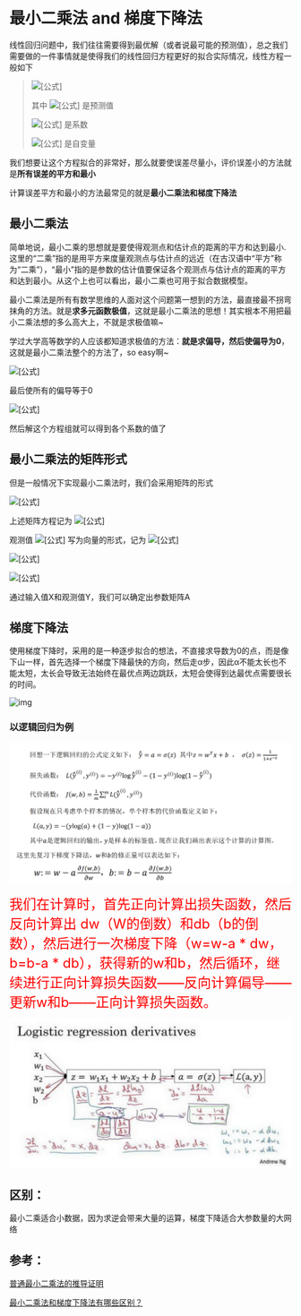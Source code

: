 # 最小二乘法 and 梯度下降法

线性回归问题中，我们往往需要得到最优解（或者说最可能的预测值），总之我们需要做的一件事情就是使得我们的线性回归方程更好的拟合实际情况，线性方程一般如下

> ![[公式]](https://www.zhihu.com/equation?tex=%5Chat%7By%7D%28%5Ctheta%2C+x%29+%3D+%5Ctheta_0+%2B+%5Ctheta_1+x_1+%2B+...+%2B+%5Ctheta_p+x_p)
>
> 其中 ![[公式]](https://www.zhihu.com/equation?tex=%5Chat%7By%7D) 是预测值
>
> ![[公式]](https://www.zhihu.com/equation?tex=%5Ctheta_0++%5Ctheta_1+...++%5Ctheta_p) 是系数
>
> ![[公式]](https://www.zhihu.com/equation?tex=x_0++x_1+...++x_p) 是自变量

我们想要让这个方程拟合的非常好，那么就要使误差尽量小，评价误差小的方法就是**所有误差的平方和最小**

计算误差平方和最小的方法最常见的就是**最小二乘法和梯度下降法**

## 最小二乘法

简单地说，最小二乘的思想就是要使得观测点和估计点的距离的平方和达到最小.这里的“二乘”指的是用平方来度量观测点与估计点的远近（在古汉语中“平方”称为“二乘”），“最小”指的是参数的估计值要保证各个观测点与估计点的距离的平方和达到最小。从这个上也可以看出，最小二乘也可用于拟合数据模型。


最小二乘法是所有有数学思维的人面对这个问题第一想到的方法，最直接最不拐弯抹角的方法。就是**求多元函数极值**，这就是最小二乘法的思想！其实根本不用把最小二乘法想的多么高大上，不就是求极值嘛~

学过大学高等数学的人应该都知道求极值的方法：**就是求偏导，然后使偏导为0**，这就是最小二乘法整个的方法了，so easy啊~

![[公式]](https://www.zhihu.com/equation?tex=%E2%88%B5e_i%3Dy_i-%5Chat%7By%7D%5C%5C+%5Chat%7By%7D%3D%28%5Ctheta%2C+x%29+%3D+%5Ctheta_0+%2B+%5Ctheta_1+x_1+%2B+...+%2B+%5Ctheta_p+x_p%5C%5C+%E2%88%B4e_i%3Dy_i-%28%5Chat%7B%5Ctheta_0%7D+%2B+%5Chat%7B%5Ctheta_1%7D+x_1+%2B+...+%2B+%5Chat%7B%5Ctheta_p%7D+x_p%29%5C%5C+Q%3D%5CSigma_%7Bi%3D1%7D%5Ene_i%5E2%3D%5CSigma_%7Bi%3D1%7D%5En%28y_i-%28%5Chat%7B%5Ctheta_0%7D+%2B+%5Chat%7B%5Ctheta_1%7D+x_1+%2B+...+%2B+%5Chat%7B%5Ctheta_p%7D+x_p%29%29%5E2%5C%5C+)

最后使所有的偏导等于0

![[公式]](https://www.zhihu.com/equation?tex=%5Cfrac%7B%5Cpartial%7BQ%7D%7D%7B%5Cpartial%7B%5Chat%7B%5Ctheta_0%7D%7D%7D%3D0%5C%5C+%5Cfrac%7B%5Cpartial%7BQ%7D%7D%7B%5Cpartial%7B%5Chat%7B%5Ctheta_1%7D%7D%7D%3D0%5C%5C+%5Cfrac%7B%5Cpartial%7BQ%7D%7D%7B%5Cpartial%7B%5Chat%7B%5Ctheta_2%7D%7D%7D%3D0%5C%5C......)

然后解这个方程组就可以得到各个系数的值了

## 最小二乘法的矩阵形式

但是一般情况下实现最小二乘法时，我们会采用矩阵的形式

![[公式]](https://www.zhihu.com/equation?tex=%5Cleft+%5B+%5Cbegin%7Bmatrix%7D+x_1%5E0+%26+x_1%5E1+%26x_1%5E2+%26+...+%26+x_1%5E%7Bm-1%7D+%5C%5C+x_2%5E0+%26+x_2%5E1+%26x_2%5E2+%26+...+%26+x_2%5E%7Bm-1%7D+%5C%5C+%5Cvdots+++%26+%5Cvdots+%26+%5Cvdots+%26+%5Cddots++%26+%5Cvdots++%5C%5C+x_n%5E0+%26+x_n%5E1+%26x_n%5E2+%26+...+%26+x_n%5E%7Bm-1%7D+%5C%5C+%5Cend%7Bmatrix%7D+%5Cright%5D++%5Cleft%5B+%5Cbegin%7Bmatrix%7D+a_0+%5C%5C+a_1+%5C%5C+%5Cvdots%5C%5C+a_n+%5Cend%7Bmatrix%7D+%5Cright%5D+%3D++%5Cleft%5B+%5Cbegin%7Bmatrix%7D+f%28x_1%29+%5C%5C+f%28x_2%29%5C%5C+%5Cvdots+%5C%5C+f%28x_n%29+%5C%5C+%5Cend%7Bmatrix%7D+%5Cright%5D)

上述矩阵方程记为 ![[公式]](https://www.zhihu.com/equation?tex=A+%5Cvec%7BX%7D%3D+%5Cvec%7BF%7D)

观测值 ![[公式]](https://www.zhihu.com/equation?tex=Y) 写为向量的形式，记为 ![[公式]](https://www.zhihu.com/equation?tex=%5Cvec%7BY%7D)

![[公式]](https://www.zhihu.com/equation?tex=%5Cvec%7BY%7D%3D%5Cleft%5B+%5Cbegin%7Bmatrix%7D+y_1%5C%5C+y_2%5C%5C+%5Cvdots+%5C%5C+y_n+%5C%5C+%5Cend%7Bmatrix%7D+%5Cright%5D)

![[公式]](https://www.zhihu.com/equation?tex=%5Cvec%7BX%7D%3D%28A%5ETA%29%5E%7B-1%7DA%5ET%5Cvec%7BY%7D)

通过输入值X和观测值Y，我们可以确定出参数矩阵A

## 梯度下降法

使用梯度下降时，采用的是一种逐步拟合的想法，不直接求导数为0的点，而是像下山一样，首先选择一个梯度下降最快的方向，然后走α步，因此α不能太长也不能太短，太长会导致无法始终在最优点两边跳跃，太短会使得到达最优点需要很长的时间。





![img](https://pic2.zhimg.com/80/v2-0f83b206e8759b4220e9e22e8e6d0435_720w.jpg?source=1940ef5c)

### 以逻辑回归为例

![image-20210713143537560](img/image-20210713143537560.png)

<font size='5px' color='red'>我们在计算时，首先正向计算出损失函数，然后反向计算出 dw（W的倒数）和db（b的倒数），然后进行一次梯度下降（w=w-a * dw，b=b-a * db），获得新的w和b，然后循环，继续进行正向计算损失函数——反向计算偏导——更新w和b——正向计算损失函数。</font>

![](img/image-20210713143443651.png)

## 区别：

最小二乘适合小数据，因为求逆会带来大量的运算，梯度下降适合大参数量的大网络

## 参考：

[普通最小二乘法的推导证明](https://blog.csdn.net/u011026329/article/details/79183114)

[最小二乘法和梯度下降法有哪些区别？](https://www.zhihu.com/question/20822481)

